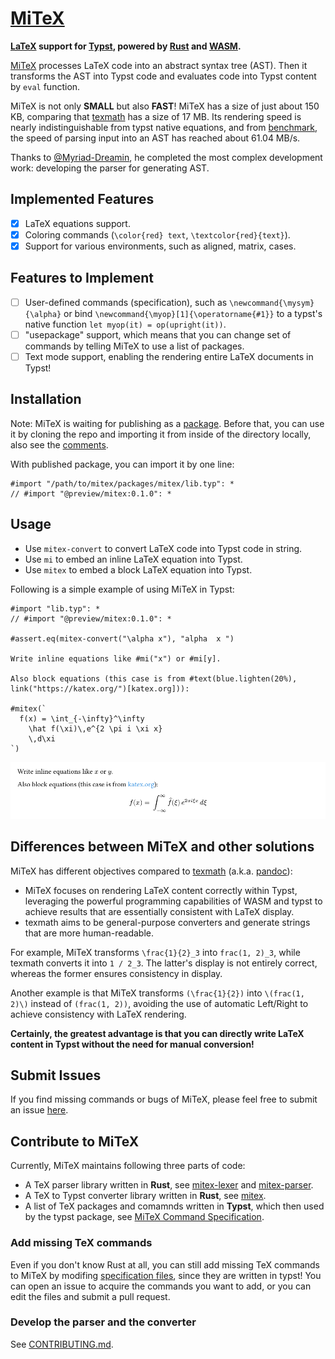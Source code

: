 # [MiTeX](https://github.com/OrangeX4/typst-mitex)

**[LaTeX](https://www.latex-project.org/) support for [Typst](https://typst.app/), powered by [Rust](https://www.rust-lang.org/) and [WASM](https://webassembly.org/).**

[MiTeX](https://github.com/OrangeX4/typst-mitex) processes LaTeX code into an abstract syntax tree (AST). Then it transforms the AST into Typst code and evaluates code into Typst content by `eval` function.

MiTeX is not only **SMALL** but also **FAST**! MiTeX has a size of just about 150 KB, comparing that [texmath](https://github.com/jgm/texmath) has a size of 17 MB. Its rendering speed is nearly indistinguishable from typst native equations, and from [benchmark](./crates/mitex-parser/benches/simple.rs), the speed of parsing input into an AST has reached about 61.04 MB/s.

Thanks to [@Myriad-Dreamin](https://github.com/Myriad-Dreamin), he completed the most complex development work: developing the parser for generating AST.

## Implemented Features

- [x] LaTeX equations support.
- [x] Coloring commands (`\color{red} text`, `\textcolor{red}{text}`).
- [x] Support for various environments, such as aligned, matrix, cases.

## Features to Implement

- [ ] User-defined commands (specification), such as `\newcommand{\mysym}{\alpha}` or bind `\newcommand{\myop}[1]{\operatorname{#1}}` to a typst's native function `let myop(it) = op(upright(it))`.
- [ ] "usepackage" support, which means that you can change set of commands by telling MiTeX to use a list of packages.
- [ ] Text mode support, enabling the rendering entire LaTeX documents in Typst!

## Installation

Note: MiTeX is waiting for publishing as a [package](https://typst.app/docs/packages/). Before that, you can use it by cloning the repo and importing it from inside of the directory locally, also see the [comments](https://github.com/OrangeX4/mitex/issues/17).

With published package, you can import it by one line:

```
#import "/path/to/mitex/packages/mitex/lib.typ": *
// #import "@preview/mitex:0.1.0": *
```

## Usage

- Use `mitex-convert` to convert LaTeX code into Typst code in string.
- Use `mi` to embed an inline LaTeX equation into Typst.
- Use `mitex` to embed a block LaTeX equation into Typst.

Following is a simple example of using MiTeX in Typst:

```typst
#import "lib.typ": *
// #import "@preview/mitex:0.1.0": *

#assert.eq(mitex-convert("\alpha x"), "alpha  x ")

Write inline equations like #mi("x") or #mi[y].

Also block equations (this case is from #text(blue.lighten(20%), link("https://katex.org/")[katex.org])):

#mitex(`
  f(x) = \int_{-\infty}^\infty
    \hat f(\xi)\,e^{2 \pi i \xi x}
    \,d\xi
`)
```

![example](packages/mitex/examples/example.png)

## Differences between MiTeX and other solutions

MiTeX has different objectives compared to [texmath](https://github.com/jgm/texmath) (a.k.a. [pandoc](https://pandoc.org/)):

- MiTeX focuses on rendering LaTeX content correctly within Typst, leveraging the powerful programming capabilities of WASM and typst to achieve results that are essentially consistent with LaTeX display.
- texmath aims to be general-purpose converters and generate strings that are more human-readable.

For example, MiTeX transforms `\frac{1}{2}_3` into `frac(1, 2)_3`, while texmath converts it into `1 / 2_3`. The latter's display is not entirely correct, whereas the former ensures consistency in display.

Another example is that MiTeX transforms `(\frac{1}{2})` into `\(frac(1, 2)\)` instead of `(frac(1, 2))`, avoiding the use of automatic Left/Right to achieve consistency with LaTeX rendering.

**Certainly, the greatest advantage is that you can directly write LaTeX content in Typst without the need for manual conversion!**

## Submit Issues

If you find missing commands or bugs of MiTeX, please feel free to submit an issue [here](https://github.com/OrangeX4/mitex/issues).

## Contribute to MiTeX

Currently, MiTeX maintains following three parts of code:

- A TeX parser library written in **Rust**, see [mitex-lexer](./crates/mitex-lexer) and [mitex-parser](./crates/mitex-parser).
- A TeX to Typst converter library written in **Rust**, see [mitex](./crates/mitex).
- A list of TeX packages and comamnds written in **Typst**, which then used by the typst package, see [MiTeX Command Specification](./packages/mitex/specs).

### Add missing TeX commands

Even if you don't know Rust at all, you can still add missing TeX commands to MiTeX by modifing [specification files](./packages/mitex/specs), since they are written in typst! You can open an issue to acquire the commands you want to add, or you can edit the files and submit a pull request.

### Develop the parser and the converter

See [CONTRIBUTING.md](./CONTRIBUTING.md).
